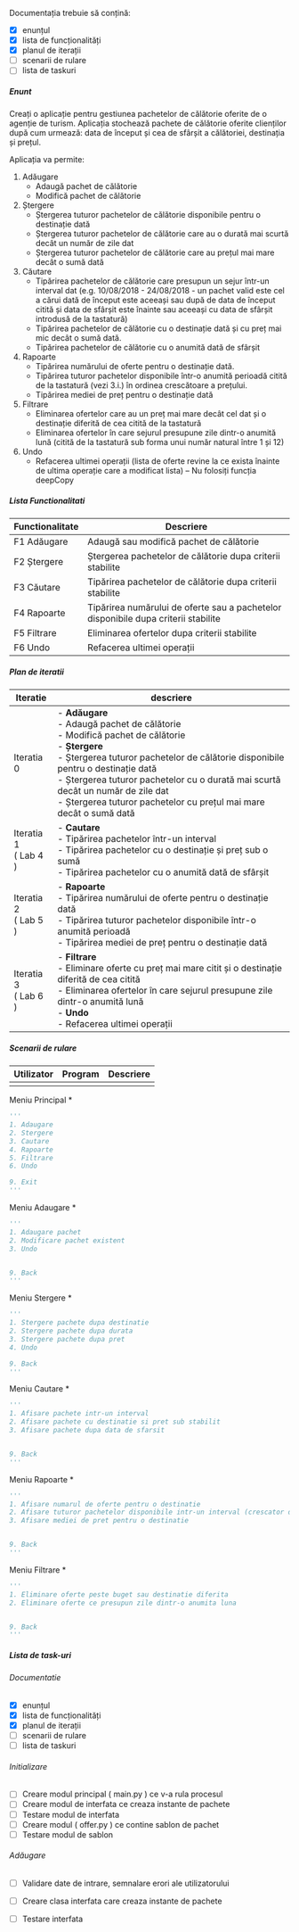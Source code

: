 Documentația trebuie să conțină: 
- [x] enunțul
- [x] lista de funcționalități
- [x] planul de iterații
- [ ] scenarii de rulare
- [ ] lista de taskuri

##### Enunt
Creați o aplicație pentru gestiunea pachetelor de călătorie oferite de o agenție de turism. Aplicația stochează pachete de călătorie oferite clienților după cum urmează: data de început și cea de sfârșit a călătoriei, destinația și prețul.

Aplicația va permite: 
1. Adăugare 
	- Adaugă pachet de călătorie 
	- Modifică pachet de călătorie 
2. Ștergere 
	- Ștergerea tuturor pachetelor de călătorie disponibile pentru o destinație dată 
	- Ștergerea tuturor pachetelor de călătorie care au o durată mai scurtă decât un număr de zile dat 
	- Ștergerea tuturor pachetelor de călătorie care au prețul mai mare decât o sumă dată 
3. Căutare 
	- Tipărirea pachetelor de călătorie care presupun un sejur într-un interval dat (e.g. 10/08/2018 - 24/08/2018 - un pachet valid este cel a cărui dată de început este aceeași sau după de data de început citită și data de sfârșit este înainte sau aceeași cu data de sfârșit introdusă de la tastatură) 
	- Tipărirea pachetelor de călătorie cu o destinație dată și cu preț mai mic decât o sumă dată. 
	- Tipărirea pachetelor de călătorie cu o anumită dată de sfârșit 
4. Rapoarte 
	- Tipărirea numărului de oferte pentru o destinație dată. 
	- Tipărirea tuturor pachetelor disponibile într-o anumită perioadă citită de la tastatură (vezi 3.i.) în ordinea crescătoare a prețului. 
	- Tipărirea mediei de preț pentru o destinație dată 
5. Filtrare 
	- Eliminarea ofertelor care au un preț mai mare decât cel dat și o destinație diferită de cea citită de la tastatură 
	- Eliminarea ofertelor în care sejurul presupune zile dintr-o anumită lună (citită de la tastatură sub forma unui număr natural între 1 și 12) 
6. Undo 
	- Refacerea ultimei operații (lista de oferte revine la ce exista înainte de ultima operație care a modificat lista) – Nu folosiți funcția deepCopy

##### Lista Functionalitati

| Functionalitate | Descriere                                                                          |
| --------------- | ---------------------------------------------------------------------------------- |
| F1  Adăugare    | Adaugă sau modifică pachet de călătorie                                            |
| F2  Ștergere    | Ștergerea pachetelor de călătorie dupa criterii stabilite                          |
| F3  Căutare     | Tipărirea pachetelor de călătorie dupa criterii stabilite                          |
| F4  Rapoarte    | Tipărirea numărului de oferte sau a pachetelor disponibile dupa criterii stabilite |
| F5  Filtrare    | Eliminarea ofertelor dupa criterii stabilite                                       |
| F6  Undo        | Refacerea ultimei operații                                                         |
##### Plan de iteratii

| Iteratie                 | descriere                                                                                                                                                                                                                                                                                                                                                    |
| ------------------------ | ------------------------------------------------------------------------------------------------------------------------------------------------------------------------------------------------------------------------------------------------------------------------------------------------------------------------------------------------------------ |
| Iteratia 0               | - **Adăugare** <br>	- Adaugă pachet de călătorie <br>	- Modifică pachet de călătorie <br>- **Ștergere** <br>	- Ștergerea tuturor pachetelor de călătorie disponibile pentru o destinație dată <br>	- Ștergerea tuturor pachetelor cu o durată mai scurtă decât un număr de zile dat <br>	- Ștergerea tuturor pachetelor cu prețul mai mare decât o sumă dată |
| Iteratia 1 <br>( Lab 4 ) | - **Cautare**<br>     - Tipărirea pachetelor într-un interval<br>     - Tipărirea pachetelor cu o destinație și preț sub o sumă<br>     - Tipărirea pachetelor cu o anumită dată de sfârșit <br>                                                                                                                                                             |
| Iteratia 2 <br>( Lab 5 ) | - **Rapoarte**<br>     - Tipărirea numărului de oferte pentru o destinație dată<br>     - Tipărirea tuturor pachetelor disponibile într-o anumită perioadă<br>     - Tipărirea mediei de preț pentru o destinație dată                                                                                                                                       |
| Iteratia 3<br> ( Lab 6 ) | - **Filtrare** <br>	- Eliminare oferte cu preț mai mare citit și o destinație diferită de cea citită<br>	- Eliminarea ofertelor în care sejurul presupune zile dintr-o anumită lună<br>- **Undo** <br>	- Refacerea ultimei operații                                                                                                                          |

##### Scenarii de rulare

| Utilizator | Program | Descriere |
| ---------- | ------- | --------- |
|            |         |           |

Meniu Principal \*
```python
'''
1. Adaugare
2. Stergere
3. Cautare
4. Rapoarte
5. Filtrare
6. Undo

9. Exit
'''
```

Meniu Adaugare \*
```python
'''
1. Adaugare pachet
2. Modificare pachet existent
3. Undo


9. Back
'''
```

Meniu Stergere \*
```python
'''
1. Stergere pachete dupa destinatie
2. Stergere pachete dupa durata
3. Stergere pachete dupa pret
4. Undo

9. Back
'''
```

Meniu Cautare \*
```python
'''
1. Afisare pachete intr-un interval
2. Afisare pachete cu destinatie si pret sub stabilit
3. Afisare pachete dupa data de sfarsit


9. Back
'''
```

Meniu Rapoarte \*
```python
'''
1. Afisare numarul de oferte pentru o destinatie
2. Afisare tuturor pachetelor disponibile intr-un interval (crescator dupa pret)
3. Afisare mediei de pret pentru o destinatie


9. Back
'''
```

Meniu Filtrare \*
```python
'''
1. Eliminare oferte peste buget sau destinatie diferita
2. Eliminare oferte ce presupun zile dintr-o anumita luna


9. Back
'''
```



##### Lista de task-uri

###### Documentatie
- [x] enunțul
- [x] lista de funcționalități
- [x] planul de iterații
- [ ] scenarii de rulare
- [ ] lista de taskuri

###### Initializare
- [ ] Creare modul principal ( main.py ) ce v-a rula procesul
- [ ] Creare modul de interfata ce creaza instante de pachete
- [ ] Testare modul de interfata
- [ ] Creare modul ( offer.py ) ce contine sablon de pachet 
- [ ] Testare modul de sablon
###### Adăugare
 - [ ] Validare date de intrare, semnalare erori ale utilizatorului
 - [ ] Creare clasa interfata care creaza instante de pachete
 - [ ] Testare interfata
 
 
